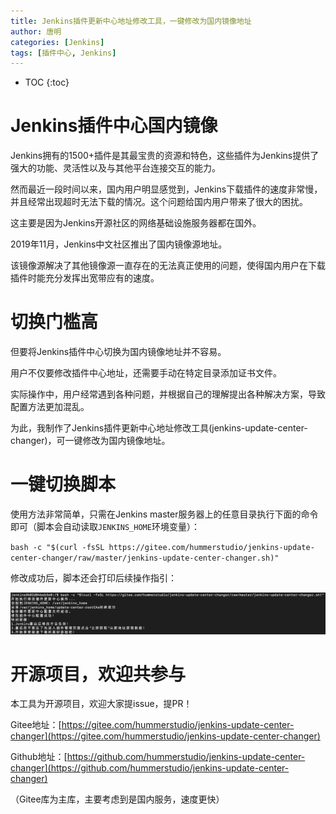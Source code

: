 ```yaml
---
title: Jenkins插件更新中心地址修改工具，一键修改为国内镜像地址
author: 唐明
categories: [Jenkins]
tags: [插件中心, Jenkins]
---
```

* TOC
{:toc}

# Jenkins插件中心国内镜像

Jenkins拥有的1500+插件是其最宝贵的资源和特色，这些插件为Jenkins提供了强大的功能、灵活性以及与其他平台连接交互的能力。

然而最近一段时间以来，国内用户明显感觉到，Jenkins下载插件的速度非常慢，并且经常出现超时无法下载的情况。这个问题给国内用户带来了很大的困扰。

这主要是因为Jenkins开源社区的网络基础设施服务器都在国外。

2019年11月，Jenkins中文社区推出了国内镜像源地址。

该镜像源解决了其他镜像源一直存在的无法真正使用的问题，使得国内用户在下载插件时能充分发挥出宽带应有的速度。

<!--以上为摘要内容-->

# 切换门槛高

但要将Jenkins插件中心切换为国内镜像地址并不容易。

用户不仅要修改插件中心地址，还需要手动在特定目录添加证书文件。

实际操作中，用户经常遇到各种问题，并根据自己的理解提出各种解决方案，导致配置方法更加混乱。

为此，我制作了Jenkins插件更新中心地址修改工具(jenkins-update-center-changer)，可一键修改为国内镜像地址。

# 一键切换脚本

使用方法非常简单，只需在Jenkins master服务器上的任意目录执行下面的命令即可（脚本会自动读取`JENKINS_HOME`环境变量）：

`bash -c "$(curl -fsSL https://gitee.com/hummerstudio/jenkins-update-center-changer/raw/master/jenkins-update-center-changer.sh)"`

修改成功后，脚本还会打印后续操作指引：

![jenkins-update-center-changer](/static/img/2020/04/jenkins-update-center-changer.png)

# 开源项目，欢迎共参与

本工具为开源项目，欢迎大家提issue，提PR！

Gitee地址：[https://gitee.com/hummerstudio/jenkins-update-center-changer](https://gitee.com/hummerstudio/jenkins-update-center-changer)

Github地址：[https://github.com/hummerstudio/jenkins-update-center-changer](https://github.com/hummerstudio/jenkins-update-center-changer)

（Gitee库为主库，主要考虑到是国内服务，速度更快）
